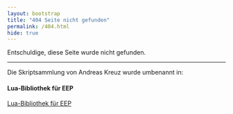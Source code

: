 ```yaml
---
layout: bootstrap
title: "404 Seite nicht gefunden"
permalink: /404.html
hide: true
---
```

<div class="container-fluid">
  <div class="container">
    <div class="row">
      <div class="col">
        <div class="jumbotron">
        <p class="lead">
          Entschuldige, diese Seite wurde nicht gefunden.
        </p>
        <hr class="py-5">
        <p class="lead">
          Die Skriptsammlung von Andreas Kreuz wurde umbenannt in:
        </p>
        <h4 class="lead display-4">Lua-Bibliothek für EEP</h4>
        <p class="lead">
          <a href="https://andreas-kreuz.github.io/ak-lua-bibliothek-fuer-eep/" class="btn btn-success btn-lg">Lua-Bibliothek für EEP</a>
        </p>
        </div>
      </div>
    </div>
  </div>
</div>
